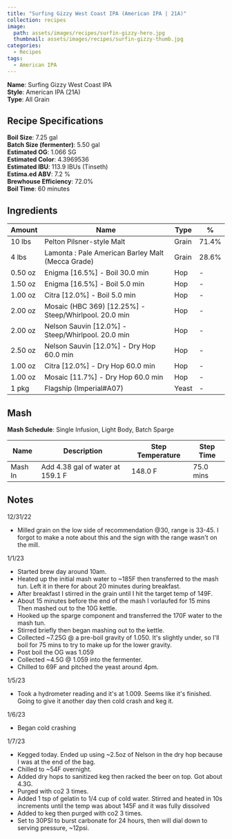 ```yaml
---
title: "Surfing Gizzy West Coast IPA (American IPA | 21A)"
collection: recipes
image:
  path: assets/images/recipes/surfin-gizzy-hero.jpg
  thumbnail: assets/images/recipes/surfin-gizzy-thumb.jpg
categories:
  - Recipes
tags:
  - American IPA
---
```


**Name**: Surfing Gizzy West Coast IPA<br />
**Style**: American IPA (21A)<br />
**Type**: All Grain

## Recipe Specifications

**Boil Size**: 7.25 gal<br />
**Batch Size (fermenter)**: 5.50 gal<br />
**Estimated OG**: 1.066 SG<br />
**Estimated Color**: 4.3969536<br />
**Estimated IBU**: 113.9 IBUs (Tinseth)<br />
**Estima.ed ABV**: 7.2 %<br />
**Brewhouse Efficiency**: 72.0%<br />
**Boil Time**: 60 minutes<br />

## Ingredients

| Amount  | Name                                                  | Type  | %     |
| ------- | ----------------------------------------------------- | ----- | ----- |
| 10 lbs  | Pelton Pilsner-style Malt                             | Grain | 71.4% |
| 4 lbs   | Lamonta : Pale American Barley Malt (Mecca Grade)     | Grain | 28.6% |
| 0.50 oz | Enigma [16.5%] - Boil 30.0 min                        | Hop   | -     |
| 1.50 oz | Enigma [16.5%] - Boil 5.0 min                         | Hop   | -     |
| 1.00 oz | Citra [12.0%] - Boil 5.0 min                          | Hop   | -     |
| 2.00 oz | Mosaic (HBC 369) [12.25%] - Steep/Whirlpool. 20.0 min | Hop   | -     |
| 2.00 oz | Nelson Sauvin [12.0%] - Steep/Whirlpool. 20.0 min     | Hop   | -     |
| 2.50 oz | Nelson Sauvin [12.0%] - Dry Hop 60.0 min              | Hop   | -     |
| 1.00 oz | Citra [12.0%] - Dry Hop 60.0 min                      | Hop   | -     |
| 1.00 oz | Mosaic [11.7%] - Dry Hop 60.0 min                     | Hop   | -     |
| 1 pkg   | Flagship (Imperial#A07)                               | Yeast | -     |

## Mash

**Mash Schedule**: Single Infusion, Light Body, Batch Sparge

| Name    | Description                      | Step Temperature | Step Time |
| ------- | -------------------------------- | ---------------- | --------- |
| Mash In | Add 4.38 gal of water at 159.1 F | 148.0 F          | 75.0 mins |

## Notes

12/31/22

- Milled grain on the low side of recommendation @30, range is 33-45. I forgot to make a note about this and the sign with the range wasn't on the mill.

1/1/23

- Started brew day around 10am.
- Heated up the initial mash water to ~185F then transferred to the mash tun. Left it in there for about 20 minutes during breakfast.
- After breakfast I stirred in the grain until I hit the target temp of 149F.
- About 15 minutes before the end of the mash I vorlaufed for 15 mins Then mashed out to the 10G kettle.
- Hooked up the sparge component and transferred the 170F water to the mash tun.
- Stirred briefly then began mashing out to the kettle.
- Collected ~7.25G @ a pre-boil gravity of 1.050. It's slightly under, so I'll boil for 75 mins to try to make up for the lower gravity.
- Post boil the OG was 1.059
- Collected ~4.5G @ 1.059 into the fermenter.
- Chilled to 69F and pitched the yeast around 4pm.

1/5/23

- Took a hydrometer reading and it's at 1.009. Seems like it's finished. Going to give it another day then cold crash and keg it.

1/6/23

- Began cold crashing

1/7/23

- Kegged today. Ended up using ~2.5oz of Nelson in the dry hop because I was at the end of the bag.
- Chilled to ~54F overnight.
- Added dry hops to sanitized keg then racked the beer on top. Got about 4.3G.
- Purged with co2 3 times.
- Added 1 tsp of gelatin to 1/4 cup of cold water. Stirred and heated in 10s increments until the temp was about 145F and it was fully dissolved
- Added to keg then purged with co2 3 times.
- Set to 30PSI to burst carbonate for 24 hours, then will dial down to serving pressure, ~12psi.
